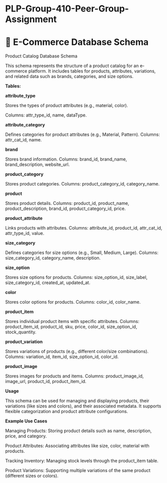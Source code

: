 # PLP-Group-410-Peer-Group-Assignment
# 🛒 E-Commerce Database Schema

Product Catalog Database Schema

This schema represents the structure of a product catalog for an e-commerce platform. It includes tables for products, attributes, variations, and related data such as brands, categories, and size options.

**Tables:**

**attribute_type**

Stores the types of product attributes (e.g., material, color).

Columns: attr_type_id, name, dataType.

**attribute_category**

Defines categories for product attributes (e.g., Material, Pattern).
Columns: attr_cat_id, name.

**brand**

Stores brand information.
Columns: brand_id, brand_name, brand_description, website_url.

**product_category**

Stores product categories.
Columns: product_category_id, category_name.

**product**

Stores product details.
Columns: product_id, product_name, product_description, brand_id, product_category_id, price.

**product_attribute**

Links products with attributes.
Columns: attribute_id, product_id, attr_cat_id, attr_type_id, value.

**size_category**

Defines categories for size options (e.g., Small, Medium, Large).
Columns: size_category_id, category_name, description.

**size_option**

Stores size options for products.
Columns: size_option_id, size_label, size_category_id, created_at, updated_at.

**color**

Stores color options for products.
Columns: color_id, color_name.

**product_item**

Stores individual product items with specific attributes.
Columns: product_item_id, product_id, sku, price, color_id, size_option_id, stock_quantity.

**product_variation**

Stores variations of products (e.g., different color/size combinations).
Columns: variation_id, item_id, size_option_id, color_id.

**product_image**

Stores images for products and items.
Columns: product_image_id, image_url, product_id, product_item_id.

**Usage**

This schema can be used for managing and displaying products, their variations (like sizes and colors), and their associated metadata. It supports flexible categorization and product attribute configurations.

**Example Use Cases**

Managing Products: Storing product details such as name, description, price, and category.

Product Attributes: Associating attributes like size, color, material with products.

Tracking Inventory: Managing stock levels through the product_item table.

Product Variations: Supporting multiple variations of the same product (different sizes or colors).
